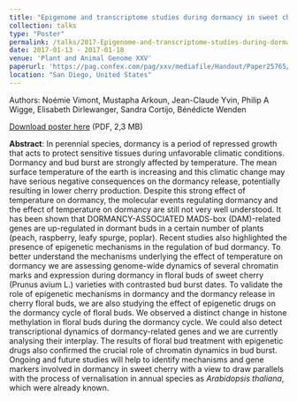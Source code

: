 ```yaml
---
title: "Epigenome and transcriptome studies during dormancy in sweet cherry flower buds"
collection: talks
type: "Poster"
permalink: /talks/2017-Epigenome-and-transcriptome-studies-during-dormancy-in-sweet-cherry-flower-buds
date: 2017-01-13 - 2017-01-18
venue: 'Plant and Animal Genome XXV'
paperurl: 'https://pag.confex.com/pag/xxv/mediafile/Handout/Paper25765/Poster_PAG%202017_Vimont.pdf'
location: "San Diego, United States"
---
```

Authors: Noémie Vimont, Mustapha Arkoun, Jean-Claude Yvin, Philip A Wigge, Elisabeth Dirlewanger, Sandra Cortijo, Bénédicte Wenden

<i class="ai ai-open-access"></i> [Download poster here](https://pag.confex.com/pag/xxv/mediafile/Handout/Paper25765/Poster_PAG%202017_Vimont.pdf) (PDF, 2,3 MB)


**Abstract**: In perennial species, dormancy is a period of repressed growth that acts to protect sensitive tissues during unfavorable climatic conditions. Dormancy and bud burst are strongly affected by temperature. The mean surface temperature of the earth is increasing and this climatic change may have serious negative consequences on the dormancy release, potentially resulting in lower cherry production. Despite this strong effect of temperature on dormancy, the molecular events regulating dormancy and the effect of temperature on dormancy are still not very well understood. It has been shown that DORMANCY-ASSOCIATED MADS-box (DAM)-related genes are up-regulated in dormant buds in a certain number of plants (peach, raspberry, leafy spurge, poplar). Recent studies also highlighted the presence of epigenetic mechanisms in the regulation of bud dormancy. To better understand the mechanisms underlying the effect of temperature on dormancy we are assessing genome-wide dynamics of several chromatin marks and expression during dormancy in floral buds of sweet cherry (Prunus avium L.) varieties with contrasted bud burst dates. To validate the role of epigenetic mechanisms in dormancy and the dormancy release in cherry floral buds, we are also studying the effect of epigenetic drugs on the dormancy cycle of floral buds. We observed a distinct change in histone methylation in floral buds during the dormancy cycle. We could also detect transcriptional dynamics of dormancy-related genes and we are currently analysing their interplay. The results of floral bud treatment with epigenetic drugs also confirmed the crucial role of chromatin dynamics in bud burst. Ongoing and future studies will help to identify mechanisms and gene markers involved in dormancy in sweet cherry with a view to draw parallels with the process of vernalisation in annual species as <i>Arabidopsis thaliana</i>, which were already known.

